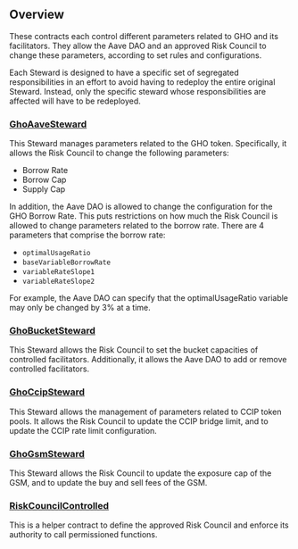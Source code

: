 ## Overview

These contracts each control different parameters related to GHO and its facilitators. They allow the Aave DAO and an approved Risk Council to change these parameters, according to set rules and configurations.

Each Steward is designed to have a specific set of segregated responsibilities in an effort to avoid having to redeploy the entire original Steward. Instead, only the specific steward whose responsibilities are affected will have to be redeployed.

### [GhoAaveSteward](src/contracts/misc/GhoAaveSteward.sol)

This Steward manages parameters related to the GHO token. Specifically, it allows the Risk Council to change the following parameters:

- Borrow Rate
- Borrow Cap
- Supply Cap

In addition, the Aave DAO is allowed to change the configuration for the GHO Borrow Rate. This puts restrictions on how much the Risk Council is allowed to change parameters related to the borrow rate. There are 4 parameters that comprise the borrow rate:

- `optimalUsageRatio`
- `baseVariableBorrowRate`
- `variableRateSlope1`
- `variableRateSlope2`

For example, the Aave DAO can specify that the optimalUsageRatio variable may only be changed by 3% at a time.

### [GhoBucketSteward](src/contracts/misc/GhoBucketSteward.sol)

This Steward allows the Risk Council to set the bucket capacities of controlled facilitators. Additionally, it allows the Aave DAO to add or remove controlled facilitators.

### [GhoCcipSteward](src/contracts/misc/GhoCcipSteward.sol)

This Steward allows the management of parameters related to CCIP token pools. It allows the Risk Council to update the CCIP bridge limit, and to update the CCIP rate limit configuration.

### [GhoGsmSteward](src/contracts/misc/GhoGsmSteward.sol)

This Steward allows the Risk Council to update the exposure cap of the GSM, and to update the buy and sell fees of the GSM.

### [RiskCouncilControlled](src/contracts/misc/RiskCouncilControlled.sol)

This is a helper contract to define the approved Risk Council and enforce its authority to call permissioned functions.
